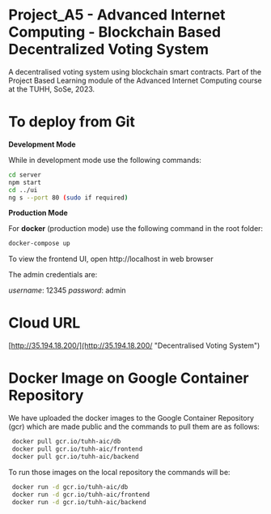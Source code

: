 # Project_A5 - Advanced Internet Computing - Blockchain Based Decentralized Voting System

A decentralised voting system using blockchain smart contracts. Part of the Project Based Learning module of the Advanced Internet Computing course at the TUHH, SoSe, 2023.

# To deploy from Git

**Development Mode**

While in development mode use the following commands:
```bash
cd server
npm start
cd ../ui
ng s --port 80 (sudo if required)
```

**Production Mode**

For **docker** (production mode) use the following command in the root folder:
```bash
docker-compose up
```

To view the frontend UI, open http://localhost in web browser

The admin credentials are:

*username*: 12345
*password*: admin

# Cloud URL

[http://35.194.18.200/](http://35.194.18.200/ "Decentralised Voting System") 

# Docker Image on Google Container Repository

We have uploaded the docker images to the Google Container Repository (gcr) which are made public and the commands to pull them are as follows:

```bash
 docker pull gcr.io/tuhh-aic/db
 docker pull gcr.io/tuhh-aic/frontend
 docker pull gcr.io/tuhh-aic/backend
```

To run those images on the local repository the commands will be:

```bash
 docker run -d gcr.io/tuhh-aic/db
 docker run -d gcr.io/tuhh-aic/frontend
 docker run -d gcr.io/tuhh-aic/backend
```
